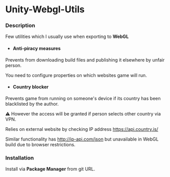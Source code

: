 # Unity-Webgl-Utils

### Description

Few utilities which I usually use when exporting to **WebGL**

- #### Anti-piracy measures
Prevents from downloading build files and publishing it elsewhere by unfair person.

You need to configure properties on which websites game will run.

- #### Country blocker
Prevents game from running on someone's device if its country has been blacklisted by the author.

⚠️ However the access will be granted if person selects other country via VPN. 

Relies on external website by checking IP address https://api.country.is/

Similar functionality has http://ip-api.com/json but unavailable in WebGL build due to browser restrictions.

### Installation

Install via **Package Manager** from git URL.

